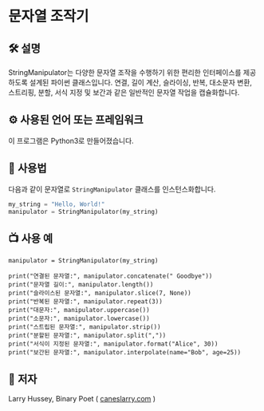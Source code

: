<!--이 부분을 삭제하지 마십시오-->

# 문자열 조작기

## 🛠️ 설명
StringManipulator는 다양한 문자열 조작을 수행하기 위한 편리한 인터페이스를 제공하도록 설계된 파이썬 클래스입니다. 연결, 길이 계산, 슬라이싱, 반복, 대소문자 변환, 스트리핑, 분할, 서식 지정 및 보간과 같은 일반적인 문자열 작업을 캡슐화합니다.

## ⚙️ 사용된 언어 또는 프레임워크
이 프로그램은 Python3로 만들어졌습니다.

## 🌟 사용법
다음과 같이 문자열로 `StringManipulator` 클래스를 인스턴스화합니다.

```python
my_string = "Hello, World!"
manipulator = StringManipulator(my_string)
```
## 📺 사용 예
```my_string = "Hello, World!"
manipulator = StringManipulator(my_string)

print("연결된 문자열:", manipulator.concatenate(" Goodbye"))
print("문자열 길이:", manipulator.length())
print("슬라이스된 문자열:", manipulator.slice(7, None))
print("반복된 문자열:", manipulator.repeat(3))
print("대문자:", manipulator.uppercase())
print("소문자:", manipulator.lowercase())
print("스트립된 문자열:", manipulator.strip())
print("분할된 문자열:", manipulator.split(","))
print("서식이 지정된 문자열:", manipulator.format("Alice", 30))
print("보간된 문자열:", manipulator.interpolate(name="Bob", age=25))
```
## 🤖 저자
Larry Hussey, Binary Poet ( [caneslarry.com](https://caneslarry.com) )
